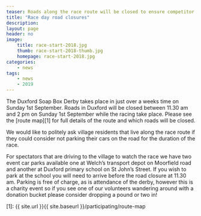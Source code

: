 ```yaml
---
teaser: Roads along the race route will be closed to ensure competitor and spectators safety. 
title: "Race day road closures"
description:
layout: page
header: no
image: 
    title: race-start-2018.jpg
    thumb: race-start-2018-thumb.jpg
    homepage: race-start-2018.jpg
categories:
    - news
tags:
    - news
    - 2019
---
```


The Duxford Soap Box Derby takes place in just over a weeks time on Sunday 1st September. Roads in Duxford will be closed between 11.30 am and 2 pm on Sunday 1st September while the racing take place. Please see the [route map][1] for full details of the route and which roads will be closed.

We would like to politely ask village residents that live along the race route if they could consider not parking their cars on the road for the duration of the race.

For spectators that are driving to the village to watch the race we have two event car parks available one at Welch’s transport depot on Moorfield road and another at Duxford primary school on St John’s Street. If you wish to park at the school you will need to arrive before the road closure at 11.30 am. Parking is free of charge, as is attendance of the derby, however this is a charity event so if you see one of our volunteers wandering around with a donation bucket please consider dropping a pound or two in! 



[1]: {{ site.url }}{{ site.baseurl }}/participating/route-map